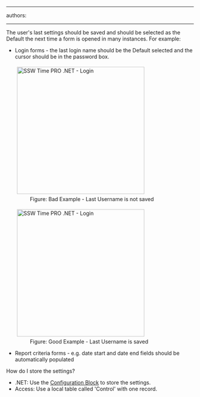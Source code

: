 

---
authors:

---




<span class='intro'> <p>The user's last settings should be saved and should be selected as the Default the
                    next time a form is opened in many instances. For example&#58;</p> </span>

<ul><li>Login forms - the last login name should be the Default selected and the cursor should be in the password box. 
      <dl class="badImage"><dt> 
            <img border="0" src="http&#58;//www.ssw.com.au/ssw/Standards/Rules/Images/BadFormLogin.jpg" alt="SSW Time PRO .NET - Login" style="margin&#58;5px;width&#58;342px;" />
         </dt><dd> Figure&#58; Bad Example - Last Username is not saved</dd></dl><dl class="goodImage"><dt> 
            <img border="0" src="http&#58;//www.ssw.com.au/ssw/Standards/Rules/Images/GoodFormLogin.jpg" alt="SSW Time PRO .NET - Login" style="margin&#58;5px;width&#58;342px;" />
         </dt><dd> Figure&#58; Good Example - Last Username is saved</dd></dl></li><li>Report criteria forms - e.g. date start and date end fields should be automatically populated</li></ul><p> How do I store the settings? </p><ul><li>.NET&#58; Use the 
      <a href="/SoftwareDevelopment/RulesToBetterDotNETProjects/Pages/ConfigurationManagementAppBlock.aspx"> Configuration Block</a> to store the settings.</li><li>Access&#58; Use a local table called 'Control' with one record.</li></ul>


